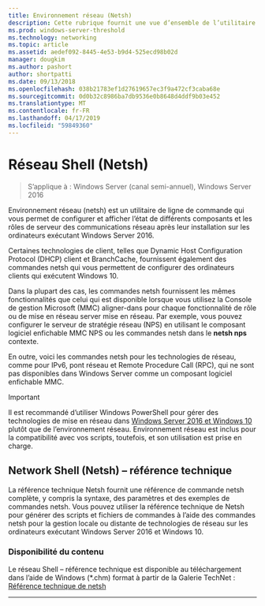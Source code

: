 ```yaml
---
title: Environnement réseau (Netsh)
description: Cette rubrique fournit une vue d’ensemble de l’utilitaire de ligne de commande Network Shell (netsh) dans Windows Server 2016.
ms.prod: windows-server-threshold
ms.technology: networking
ms.topic: article
ms.assetid: aedef092-8445-4e53-b9d4-525ecd98b02d
manager: dougkim
ms.author: pashort
author: shortpatti
ms.date: 09/13/2018
ms.openlocfilehash: 038b21783ef1d27619657ec3f9a472cf3caba68e
ms.sourcegitcommit: 0d0b32c8986ba7db9536e0b8648d4ddf9b03e452
ms.translationtype: MT
ms.contentlocale: fr-FR
ms.lasthandoff: 04/17/2019
ms.locfileid: "59849360"
---
```

# <a name="network-shell-netsh"></a>Réseau Shell \(Netsh\)

>S’applique à : Windows Server (canal semi-annuel), Windows Server 2016

Environnement réseau (netsh) est un utilitaire de ligne de commande qui vous permet de configurer et afficher l’état de différents composants et les rôles de serveur des communications réseau après leur installation sur les ordinateurs exécutant Windows Server 2016.

Certaines technologies de client, telles que Dynamic Host Configuration Protocol \(DHCP\) client et BranchCache, fournissent également des commandes netsh qui vous permettent de configurer des ordinateurs clients qui exécutent Windows 10.

Dans la plupart des cas, les commandes netsh fournissent les mêmes fonctionnalités que celui qui est disponible lorsque vous utilisez la Console de gestion Microsoft \(MMC\) aligner\-dans pour chaque fonctionnalité de rôle ou de mise en réseau server mise en réseau. Par exemple, vous pouvez configurer le serveur de stratégie réseau \(NPS\) en utilisant le composant logiciel enfichable MMC NPS ou les commandes netsh dans le **netsh nps** contexte.

En outre, voici les commandes netsh pour les technologies de réseau, comme pour IPv6, pont réseau et Remote Procedure Call \(RPC\), qui ne sont pas disponibles dans Windows Server comme un composant logiciel enfichable MMC.

>[!IMPORTANT]
>Il est recommandé d’utiliser Windows PowerShell pour gérer des technologies de mise en réseau dans [Windows Server 2016 et Windows 10](https://technet.microsoft.com/library/mt156917.aspx) plutôt que de l’environnement réseau. Environnement réseau est inclus pour la compatibilité avec vos scripts, toutefois, et son utilisation est prise en charge.

## <a name="network-shell-netsh-technical-reference"></a>Network Shell (Netsh) – référence technique

La référence technique Netsh fournit une référence de commande netsh complète, y compris la syntaxe, des paramètres et des exemples de commandes netsh. Vous pouvez utiliser la référence technique de Netsh pour générer des scripts et fichiers de commandes à l’aide des commandes netsh pour la gestion locale ou distante de technologies de réseau sur les ordinateurs exécutant Windows Server 2016 et Windows 10.  
  
### <a name="content-availability"></a>Disponibilité du contenu  
  
Le réseau Shell – référence technique est disponible au téléchargement dans l’aide de Windows \(*.chm\) format à partir de la Galerie TechNet : [Référence technique de netsh](https://gallery.technet.microsoft.com/Netsh-Technical-Reference-c46523dc)  
  
---
